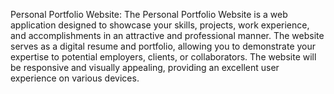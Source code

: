 Personal Portfolio Website:
The Personal Portfolio Website is a web application designed to showcase your skills, projects, work experience, and accomplishments in an attractive and professional manner. The website serves as a digital resume and portfolio, allowing you to demonstrate your expertise to potential employers, clients, or collaborators. The website will be responsive and visually appealing, providing an excellent user experience on various devices.
